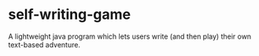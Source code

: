 # self-writing-game
A lightweight java program which lets users write (and then play) their own text-based adventure.

